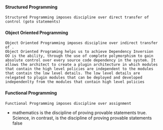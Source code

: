 
#### Structured Programming
    Structured Programming imposes discipline over direct transfer of control (goto statements)

#### Object Oriented Programming
    Object Oriented Programming imposes discipline over indirect transfer of .
    Object Oriented Programing helps us to achieve Dependency Inversion
    OO is the ability, through the use of complete polymorphism to gain absolute control over every source code dependency in the system. It allows the architect to create a plugin architecture in which modules that contain the high level policies are independent to the modules that contain the low level details. The low level details are relegated to plugin modules that can be deployed and developed independenlty from the modules that contain high level policies

#### Functional Programming
    Functional Programming imposes discipline over assignment    



- mathematics is the discipline of proving provable
statements true. Science, in contrast, is the discipline of proving provable statements
false    
